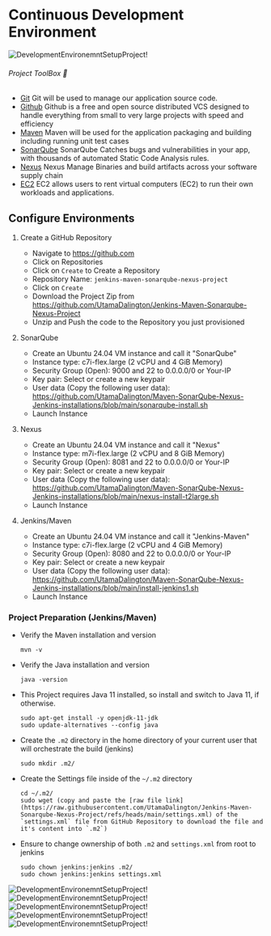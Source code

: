 # Continuous Development Environment
![DevelopmentEnvironemntSetupProject!](https://lucid.app/publicSegments/view/db5a3c68-addf-4aa5-a15f-464c7bc00d66/image.png)

###### Project ToolBox 🧰
- [Git](https://git-scm.com/) Git will be used to manage our application source code.
- [Github](https://github.com/) Github is a free and open source distributed VCS designed to handle everything from small to very large projects with speed and efficiency
- [Maven](https://maven.apache.org/) Maven will be used for the application packaging and building including running unit test cases
- [SonarQube](https://docs.sonarqube.org/) SonarQube Catches bugs and vulnerabilities in your app, with thousands of automated Static Code Analysis rules.
- [Nexus](https://www.sonatype.com/) Nexus Manage Binaries and build artifacts across your software supply chain
- [EC2](https://aws.amazon.com/ec2/) EC2 allows users to rent virtual computers (EC2) to run their own workloads and applications.

## Configure Environments
1) Create a GitHub Repository
    - Navigate to https://github.com
    - Click on Repositories
    - Click on `Create` to Create a Repository
     - Repository Name: `jenkins-maven-sonarqube-nexus-project`
     - Click on `Create`
     - Download the Project Zip from https://github.com/UtamaDalington/Jenkins-Maven-Sonarqube-Nexus-Project
     - Unzip and Push the code to the Repository you just provisioned

2) SonarQube
    - Create an Ubuntu 24.04 VM instance and call it "SonarQube"
    - Instance type: c7i-flex.large (2 vCPU and 4 GiB Memory)
    - Security Group (Open): 9000 and 22 to 0.0.0.0/0 or Your-IP
    - Key pair: Select or create a new keypair
    - User data (Copy the following user data): https://github.com/UtamaDalington/Maven-SonarQube-Nexus-Jenkins-installations/blob/main/sonarqube-install.sh
    - Launch Instance

3) Nexus
    - Create an Ubuntu 24.04 VM instance and call it "Nexus"
    - Instance type: m7i-flex.large (2 vCPU and 8 GiB Memory)
    - Security Group (Open): 8081 and 22 to 0.0.0.0/0 or Your-IP
    - Key pair: Select or create a new keypair
    - User data (Copy the following user data): https://github.com/UtamaDalington/Maven-SonarQube-Nexus-Jenkins-installations/blob/main/nexus-install-t2large.sh
    - Launch Instance

4) Jenkins/Maven
    - Create an Ubuntu 24.04 VM instance and call it "Jenkins-Maven"
    - Instance type: c7i-flex.large (2 vCPU and 4 GiB Memory)
    - Security Group (Open): 8080 and 22 to 0.0.0.0/0 or Your-IP
    - Key pair: Select or create a new keypair
    - User data (Copy the following user data): https://github.com/UtamaDalington/Maven-SonarQube-Nexus-Jenkins-installations/blob/main/install-jenkins1.sh
    - Launch Instance

### Project Preparation (Jenkins/Maven)
- Verify the Maven installation and version
    ```
    mvn -v
    ```

- Verify the Java installation and version
    ```
    java -version
    ```

- This Project requires Java 11 installed, so install and switch to Java 11, if otherwise.
    ```
    sudo apt-get install -y openjdk-11-jdk
    sudo update-alternatives --config java
    ```
            
- Create the `.m2` directory in the home directory of your current user that will orchestrate the build (jenkins)
    ```
    sudo mkdir .m2/
    ```

- Create the Settings file inside of the `~/.m2` directory
    ```
    cd ~/.m2/
    sudo wget (copy and paste the [raw file link](https://raw.githubusercontent.com/UtamaDalington/Jenkins-Maven-Sonarqube-Nexus-Project/refs/heads/main/settings.xml) of the `settings.xml` file from GitHub Repository to download the file and it's content into `.m2`)
    ```

- Ensure to change ownership of both `.m2` and `settings.xml` from root to jenkins
    ```
    sudo chown jenkins:jenkins .m2/
    sudo chown jenkins:jenkins settings.xml
    ```

![DevelopmentEnvironemntSetupProject!](https://miro.medium.com/v2/resize:fit:700/1*8nvbQTV6GzVTaVbUr70JtQ.png)
![DevelopmentEnvironemntSetupProject!](https://miro.medium.com/v2/resize:fit:1926/1*vAlitB2lQ3h4nJJjKRv4hg.png)
![DevelopmentEnvironemntSetupProject!](https://miro.medium.com/v2/resize:fit:1921/1*IzGJvX5rq-sXOGyTsHnmNg.png)
![DevelopmentEnvironemntSetupProject!](https://miro.medium.com/v2/resize:fit:700/1*s00v7obf8Bv8CVGtkKSEkQ.png)
![DevelopmentEnvironemntSetupProject!](https://miro.medium.com/v2/resize:fit:700/1*iATR1AtmlN0_O-D6lE_PrQ.png)    
